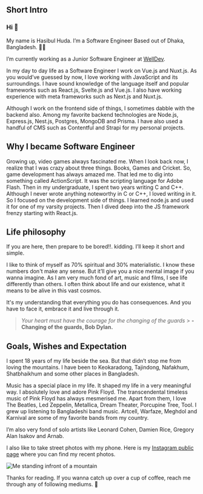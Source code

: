 ## Short Intro

### Hi 👋

My name is Hasibul Huda. I’m a Software Engineer Based out of Dhaka, Bangladesh. 👨‍💻

I’m currently working as a Junior Software Engineer at [WellDev](https://welldev.io).

In my day to day life as a Software Engineer I work on Vue.js and Nuxt.js. As you would’ve guessed by now, I love working with JavaScript and its surroundings. I have sound knowledge of the language itself and popular frameworks such as React.js, Svelte.js and Vue.js. I also have working experience with meta frameworks such as Next.js and Nuxt.js.

Although I work on the frontend side of things, I sometimes dabble with the backend also. Among my favorite backend technologies are Node.js, Express.js, Nest.js, Postgres, MongoDB and Prisma. I have also used a handful of CMS such as Contentful and Strapi for my personal projects.

## Why I became Software Engineer

Growing up, video games always fascinated me. When I look back now, I realize that I was crazy about three things. Books, Games and Cricket. So, game development has always amazed me. That led me to dig into something called ActionScript. It was the scripting language for Adobe Flash. Then in my undergraduate, I spent two years writing C and C++. Although I never wrote anything noteworthy in C or C++, I loved writing in it. So I focused on the development side of things. I learned node.js and used it for one of my varsity projects. Then I dived deep into the JS framework frenzy starting with React.js.

## Life philosophy

If you are here, then prepare to be bored!!. kidding. I’ll keep it short and simple.

I like to think of myself as 70% spiritual and 30% materialistic. I know these numbers don't make any sense. But it’ll give you a nice mental image if you wanna imagine. As I am very much fond of art, music and films, I see life differently than others. I often think about life and our existence, what it means to be alive in this vast cosmos.

It's my understanding that everything you do has consequences. And you have to face it, embrace it and live through it.

> _Your heart must have the courage for the changing of the guards_ > **- Changing of the guards, Bob Dylan.**

## Goals, Wishes and Expectation

I spent 18 years of my life beside the sea. But that didn’t stop me from loving the mountains. I have been to Keokaradong, Tajindong, Nafakhum, Shatbhaikhum and some other places in Bangladesh.

Music has a special place in my life. It shaped my life in a very meaningful way. I absolutely love and adore Pink Floyd. The transcendental timeless music of Pink Floyd has always mesmerised me. Apart from them, I love The Beatles, Led Zeppelin, Metallica, Dream Theater, Porcupine Tree, Tool. I grew up listening to Bangladeshi band music. Artcell, Warfaze, Meghdol and Karnival are some of my favorite bands from my country.

I’m also very fond of solo artists like Leonard Cohen, Damien Rice, Gregory Alan Isakov and Arnab.

I also like to take street photos with my phone. Here is my [Instagram public page](https://www.instagram.com/hasib.cirkut/) where you can find my recent photos.

![Me standing infront of a mountain](https://i.ibb.co/gW59hSd/IMG-20191219-085416.jpg)

Thanks for reading. If you wanna catch up over a cup of coffee, reach me through any of following mediums. 🖖
